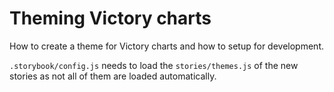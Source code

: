 # Theming Victory charts

How to create a theme for Victory charts and how to setup for development.

`.storybook/config.js` needs to load the `stories/themes.js` of the new stories as not all of them are loaded automatically.
